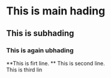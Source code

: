 # This is main hading
## This is subhading
### This is again ubhading
**This is firt line.  **
This is second line.  
This is third lin

